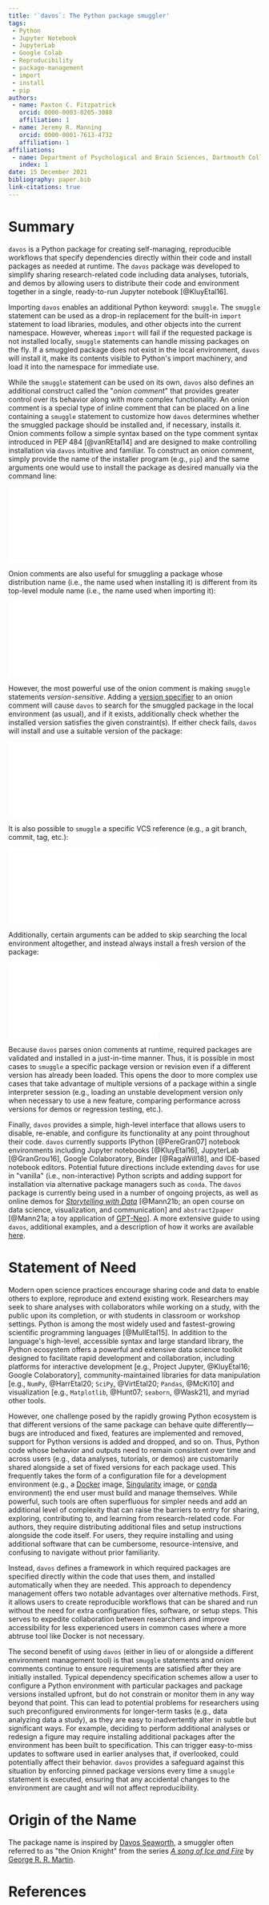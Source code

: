 ```yaml
---
title: '`davos`: The Python package smuggler'
tags:
 - Python
 - Jupyter Notebook
 - JupyterLab
 - Google Colab
 - Reproducibility
 - package-management
 - import
 - install
 - pip
authors:
 - name: Paxton C. Fitzpatrick
   orcid: 0000-0003-0205-3088
   affiliation: 1
 - name: Jeremy R. Manning
   orcid: 0000-0001-7613-4732
   affiliation: 1
affiliations:
 - name: Department of Psychological and Brain Sciences, Dartmouth College
   index: 1
date: 15 December 2021
bibliography: paper.bib
link-citations: true
---
```



# Summary

`davos` is a Python package for creating self-managing, reproducible workflows that specify dependencies directly within 
their code and install packages as needed at runtime. The `davos` package was developed to simplify sharing 
research-related code including data analyses, tutorials, and demos by allowing users to distribute their code and 
environment together in a single, ready-to-run Jupyter notebook [@KluyEtal16].

Importing `davos` enables an additional Python keyword: `smuggle`. The `smuggle` statement can be used as a drop-in 
replacement for the built-in `import` statement to load libraries, modules, and other objects into the current 
namespace. However, whereas `import` will fail if the requested package is not installed locally, `smuggle` statements 
can handle missing packages on the fly. If a smuggled package does not exist in the local environment, `davos` 
will install it, make its contents visible to Python's import machinery, and load it into the namespace for immediate 
use.

While the `smuggle` statement can be used on its own, `davos` also defines an additional construct called the "*onion 
comment*" that provides greater control over its behavior along with more complex functionality. An onion comment is a 
special type of inline comment that can be placed on a line containing a `smuggle` statement to customize how `davos` 
determines whether the smuggled package should be installed and, if necessary, installs it. Onion comments follow a 
simple syntax based on the type comment syntax introduced in PEP 484 [@vanREtal14] and are designed to make controlling 
installation via `davos` intuitive and familiar. To construct an onion comment, simply provide the name of the installer 
program (e.g., `pip`) and the same arguments one would use to install the package as desired manually via the command 
line:

![](snippets/snippet1.pdf)

Onion comments are also useful for smuggling a package whose distribution name (i.e., the name used when installing it) 
is different from its top-level module name (i.e., the name used when importing it):

![](snippets/snippet2.pdf)

However, the most powerful use of the onion comment is making `smuggle` statements *version-sensitive*. Adding a 
[version specifier](https://www.python.org/dev/peps/pep-0440/#version-specifiers) to an onion comment will cause `davos`
to search for the smuggled package in the local environment (as usual), and if it exists, additionally check whether 
the installed version satisfies the given constraint(s). If either check fails, `davos` will install and use a suitable 
version of the package:

![](snippets/snippet3.pdf)

It is also possible to `smuggle` a specific VCS reference (e.g., a git branch, commit, tag, etc.):

![](snippets/snippet4.pdf)

Additionally, certain arguments can be added to skip searching the local environment altogether, and instead always 
install a fresh version of the package:

![](snippets/snippet5.pdf)

Because `davos` parses onion comments at runtime, required packages are validated and installed in a just-in-time 
manner. Thus, it is possible in most cases to `smuggle` a specific package version or revision even if a different 
version has already been loaded. This opens the door to more complex use cases that take advantage of multiple versions 
of a package within a single interpreter session (e.g., loading an unstable development version only when necessary to 
use a new feature, comparing performance across versions for demos or regression testing, etc.).

Finally, `davos` provides a simple, high-level interface that allows users to disable, re-enable, and configure its 
functionality at any point throughout their code. `davos` currently supports IPython [@PereGran07] notebook environments 
including Jupyter notebooks [@KluyEtal16], JupyterLab [@GranGrou16], Google Colaboratory, Binder [@RagaWill18], and 
IDE-based notebook editors. Potential future directions include extending `davos` for use in "vanilla" (i.e., 
non-interactive) Python scripts and adding support for installation via alternative package managers such as `conda`. 
The `davos` package is currently being used in a number of ongoing projects, as well as online demos for 
[*Storytelling with Data*](https://github.com/ContextLab/storytelling-with-data) [@Mann21b\; an open course on data 
science, visualization, and communication] and `abstract2paper` [@Mann21a\; a toy application of 
[GPT-Neo](https://github.com/EleutherAI/gpt-neo)]. A more extensive guide to using `davos`, additional examples, and a 
description of how it works are available [here](https://github.com/ContextLab/davos).


# Statement of Need

Modern open science practices encourage sharing code and data to enable others to explore, reproduce and extend existing
work. Researchers may seek to share analyses with collaborators while working on a study, with the public upon its 
completion, or with students in classroom or workshop settings. Python is among the most widely used and fastest-growing 
scientific programming languages [@MullEtal15]. In addition to the language's high-level, accessible syntax and large 
standard library, the Python ecosystem offers a powerful and extensive data science toolkit designed to facilitate rapid 
development and collaboration, including platforms for interactive development [e.g., Project Jupyter, @KluyEtal16\; 
Google Colaboratory], community-maintained libraries for data manipulation [e.g., `NumPy`, @HarrEtal20; `SciPy`, 
@VirtEtal20; `Pandas`, @McKi10] and visualization [e.g., `Matplotlib`, @Hunt07; `seaborn`, @Wask21], and myriad other 
tools. 

However, one challenge posed by the rapidly growing Python ecosystem is that different versions of the same package can 
behave quite differently&mdash;bugs are introduced and fixed, features are implemented and removed, support for Python 
versions is added and dropped, and so on. Thus, Python code whose behavior and outputs need to remain consistent over 
time and across users (e.g., data analyses, tutorials, or demos) are customarily shared alongside a set of fixed 
versions for each package used. This frequently takes the form of a configuration file for a development environment 
(e.g., a [Docker](https://www.docker.com/) image, [Singularity](https://sylabs.io/singularity/) image, or 
[conda](https://docs.conda.io/en/latest/) environment) the end user must build and manage themselves. While powerful,
such tools are often superfluous for simpler needs and add an additional level of complexity that can raise the 
barriers to entry for sharing, exploring, contributing to, and learning from research-related code. For authors, they 
require distributing additional files and setup instructions alongside the code itself. For users, they require 
installing and using additional software that can be cumbersome, resource-intensive, and confusing to navigate without 
prior familiarity.

Instead, `davos` defines a framework in which required packages are specified directly within the code that uses them, and 
installed automatically when they are needed. This approach to dependency management offers two notable advantages over 
alternative methods. First, it allows users to create reproducible workflows that can be shared and run without 
the need for extra configuration files, software, or setup steps. This serves to expedite collaboration between 
researchers and improve accessibility for less experienced users in common cases where a more abtruse tool like Docker 
is not necessary.

The second benefit of using `davos` (either in lieu of or alongside a different environment management tool) is that
`smuggle` statements and onion comments continue to ensure requirements are satisfied after they are initially installed. 
Typical dependency specification schemes allow a user to configure a Python environment with particular packages and 
package versions installed upfront, but do not constrain or monitor them in any way beyond that point. This can lead to
potential problems for researchers using such preconfigured environments for longer-term tasks (e.g., data analyzing data 
a study), as they are easy to inadvertently alter in subtle but significant ways. For example, deciding to perform 
additional analyses or redesign a figure may require installing additional packages after the environment has been built 
to specification. This can trigger easy-to-miss updates to software used in earlier analyses that, if overlooked, could 
potentially affect their behavior. `davos` provides a safeguard against this situation by enforcing pinned package 
versions every time a `smuggle` statement is executed, ensuring that any accidental changes to the environment are 
caught and will not affect reproducibility.


# Origin of the Name

The package name is inspired by [Davos Seaworth](https://en.wikipedia.org/wiki/Davos_Seaworth), a smuggler often 
referred to as "the Onion Knight" from the series
[*A song of Ice and Fire*](https://en.wikipedia.org/wiki/A_Song_of_Ice_and_Fire) by 
[George R. R. Martin](https://en.wikipedia.org/wiki/George_R._R._Martin).


# References
